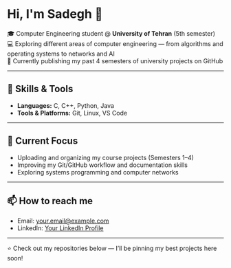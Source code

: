 # Hi, I'm Sadegh 👋

🎓 Computer Engineering student @ **University of Tehran** (5th semester)  
💻 Exploring different areas of computer engineering — from algorithms and operating systems to networks and AI  
🚀 Currently publishing my past 4 semesters of university projects on GitHub  

---

## 🔧 Skills & Tools
- **Languages:** C, C++, Python, Java  
- **Tools & Platforms:** Git, Linux, VS Code  

---

## 📌 Current Focus
- Uploading and organizing my course projects (Semesters 1–4)  
- Improving my Git/GitHub workflow and documentation skills  
- Exploring systems programming and computer networks  

---

## 📫 How to reach me
- Email: [your.email@example.com](mailto:your.email@example.com)  
- LinkedIn: [Your LinkedIn Profile](https://linkedin.com/in/yourusername)  

---

⭐️ Check out my repositories below — I’ll be pinning my best projects here soon!
